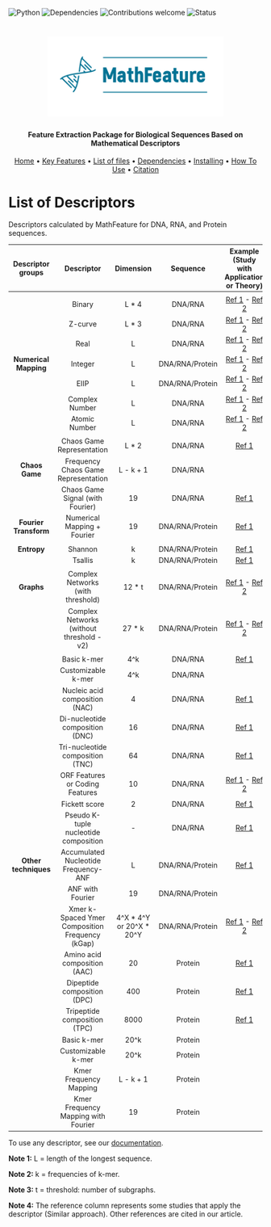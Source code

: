 ![Python](https://img.shields.io/badge/python-v3.7-blue)
![Dependencies](https://img.shields.io/badge/dependencies-up%20to%20date-brightgreen.svg)
![Contributions welcome](https://img.shields.io/badge/contributions-welcome-orange.svg)
![Status](https://img.shields.io/badge/status-up-brightgreen)

<h1 align="center">
  <img src="https://github.com/Bonidia/MathFeature/blob/master/img/MathFeature.png" alt="MathFeature" width="350">
</h1>

<h4 align="center">Feature Extraction Package for Biological Sequences Based on Mathematical Descriptors</h4>
	
<p align="center">
  <a href="https://github.com/Bonidia/MathFeature">Home</a> •
  <a href="#authors">Key Features</a> •
  <a href="#list-of-files">List of files</a> •
  <a href="#dependencies">Dependencies</a> •
  <a href="#installing-dependencies-and-package">Installing</a> •
  <a href="#how-to-use">How To Use</a> •
  <a href="#citation">Citation</a> 
</p>

# List of Descriptors

Descriptors calculated by MathFeature for DNA, RNA, and Protein sequences.


| Descriptor groups     | Descriptor                           | Dimension  | Sequence        | Example (Study with Application or Theory)                                     |
|    :---:              |  :---:                               |  :---:     |  :---:          |  :---:                                                                         |
|                                                                                                                                                                              |
|                       | Binary                               | L * 4      | DNA/RNA         | [Ref 1](https://www.biorxiv.org/content/10.1101/2020.06.08.140368v2) - [Ref 2](https://journals.aps.org/prl/abstract/10.1103/PhysRevLett.68.3805) |
|                       | Z-curve                              | L * 3      | DNA/RNA         | [Ref 1](https://www.biorxiv.org/content/10.1101/2020.06.08.140368v2) - [Ref 2](https://www.tandfonline.com/doi/abs/10.1080/07391102.1994.10508031)|
|                       | Real                                 | L          | DNA/RNA         | [Ref 1](https://www.biorxiv.org/content/10.1101/2020.06.08.140368v2) - [Ref 2](https://link.springer.com/article/10.1155/S111086570430925X)       |
| **Numerical Mapping** | Integer                              | L          | DNA/RNA/Protein      | [Ref 1](https://www.biorxiv.org/content/10.1101/2020.06.08.140368v2) - [Ref 2](https://onlinelibrary.wiley.com/doi/abs/10.1111/j.1582-4934.2002.tb00196.x) |
|                       | EIIP                                 | L          | DNA/RNA/Protein      | [Ref 1](https://www.biorxiv.org/content/10.1101/2020.06.08.140368v2) - [Ref 2](https://www.ncbi.nlm.nih.gov/pmc/articles/PMC1891688/) |
|                       | Complex Number                       | L          | DNA/RNA         | [Ref 1](https://www.biorxiv.org/content/10.1101/2020.06.08.140368v2) - [Ref 2](https://ieeexplore.ieee.org/abstract/document/8361572)     |
|                       | Atomic Number                        | L          | DNA/RNA         | [Ref 1](https://doi.org/10.1117/12.732283) - [Ref 2]( https://doi.org/10.1371/journal.pone.0173288)                                       |
|                                                                                                                                                                              |
|                       | Chaos Game Representation            | L * 2      | DNA/RNA         | [Ref 1](https://doi.org/10.1093/nar/18.8.2163)                                                                                            |                                                                             |
| **Chaos Game**        | Frequency Chaos Game Representation  | L - k + 1  | DNA/RNA         |                                                                                |
|                       | Chaos Game Signal (with Fourier)     | 19         | DNA/RNA         | [Ref 1](https://doi.org/10.1016/j.ygeno.2016.08.002)                                                                                      |                                                                                                                                                                              
| **Fourier Transform** | Numerical Mapping + Fourier          | 19         | DNA/RNA/Protein | [Ref 1](https://www.biorxiv.org/content/10.1101/2020.06.08.140368v2)           |
|                                                                                                                                                                              |
| **Entropy**           | Shannon                              | k          | DNA/RNA/Protein | [Ref 1](https://www.biorxiv.org/content/10.1101/2020.06.08.140368v2)           |
|                       | Tsallis                              | k          | DNA/RNA/Protein | [Ref 1](https://www.biorxiv.org/content/10.1101/2020.06.08.140368v2)           |
|                                                                                                                                                                              |
| **Graphs**            | Complex Networks (with threshold)         | 12 * t     | DNA/RNA/Protein | [Ref 1](https://www.biorxiv.org/content/10.1101/2020.06.08.140368v2) - [Ref 2](https://doi.org/10.1093/nar/gky462) |
|                       | Complex Networks (without threshold - v2) | 27 * k | DNA/RNA/Protein | [Ref 1](https://www.biorxiv.org/content/10.1101/2020.06.08.140368v2) - [Ref 2](https://doi.org/10.1093/nar/gky462) |
|                                                                                                                                                                              |
|                       | Basic k-mer                          | 4^k        | DNA/RNA         | [Ref 1](https://www.biorxiv.org/content/10.1101/2020.06.08.140368v2)   | 
|                       | Customizable k-mer                   | 4^k        | DNA/RNA         |                                                                                
|                       | Nucleic acid composition (NAC)       | 4          | DNA/RNA         | [Ref 1](https://doi.org/10.1016/j.cmpb.2017.05.008)                            
|                       | Di-nucleotide composition (DNC)      | 16         | DNA/RNA         | [Ref 1](https://doi.org/10.1016/j.cmpb.2017.05.008)                            
|                       | Tri-nucleotide composition (TNC)     | 64         | DNA/RNA         | [Ref 1](https://doi.org/10.1016/j.cmpb.2017.05.008) 
|                       | ORF Features or Coding Features      | 10         | DNA/RNA         | [Ref 1](https://doi.org/10.1093/bib/bbab011) - [Ref 2](https://www.nature.com/articles/srep34838) |
|                       | Fickett score                        | 2          | DNA/RNA         | [Ref 1](https://academic.oup.com/nar/article/41/6/e74/2902455)
|                       | Pseudo K-tuple nucleotide composition | -          | DNA/RNA         | [Ref 1](https://doi.org/10.1016/j.ab.2014.04.001)
| **Other techniques**  | Accumulated Nucleotide Frequency-ANF | L          | DNA/RNA/Protein | [Ref 1](https://www.nature.com/articles/srep13859)                           
|                       | ANF with Fourier                     | 19         | DNA/RNA/Protein |   
| 			| Xmer k-Spaced Ymer Composition Frequency (kGap)   | 4^X * 4^Y or 20^X * 20^Y  | DNA/RNA/Protein | [Ref 1](https://doi.org/10.3389/fbioe.2020.00134) - [Ref 2](https://doi.org/10.1093/bioinformatics/btz165) |  
|                       | Amino acid composition (AAC)         | 20         | Protein         | [Ref 1](https://doi.org/10.3389/fcell.2020.578901)                             
|                       | Dipeptide composition (DPC)          | 400        | Protein         | [Ref 1](https://doi.org/10.3389/fcell.2020.578901)                             
|                       | Tripeptide composition (TPC)         | 8000       | Protein         | [Ref 1](https://doi.org/10.3389/fcell.2020.578901)                            
|                       | Basic k-mer                          | 20^k       | Protein         |                                                                                
|                       | Customizable k-mer                   | 20^k       | Protein         |   
|                       | Kmer Frequency Mapping               | L - k + 1  | Protein         |
|                       | Kmer Frequency Mapping with Fourier  | 19         | Protein         |



To use any descriptor, see our [documentation](https://bonidia.github.io/MathFeature/).

**Note 1:** L = length of the longest sequence.

**Note 2:** k = frequencies of k-mer.

**Note 3:** t = threshold: number of subgraphs.

**Note 4:** The reference column represents some studies that apply the descriptor (Similar approach). Other references are cited in our article.

